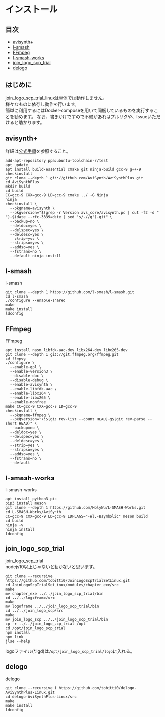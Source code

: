 # インストール
## 目次
- [avisynth+](#avisynth)
- [l-smash](#l-smash)
- [FFmpeg](#FFmpeg)
- [l-smash-works](#l-smash-works)
- [join_logo_scp_trial](#join_logo_scp_trial)
- [delogo](#delogo)

## はじめに
join_logo_scp_trial_linuxは単体では動作しません。  
様々なものに依存し動作を行います。  
簡単に利用するにはDocker-composeを用いて同梱しているものを実行することを勧めます。
なお、書きかけですので不備があればプルリクや、Issueいただけると助かります。

## avisynth+
詳細は[公式手順](https://github.com/AviSynth/AviSynthPlus/blob/master/distrib/docs/english/source/avisynthdoc/contributing/posix.rst)を参照すること。
```
add-apt-repository ppa:ubuntu-toolchain-r/test
apt update
apt install build-essential cmake git ninja-build gcc-9 g++-9 checkinstall
git clone --depth 1 git://github.com/AviSynth/AviSynthPlus.git
cd AviSynthPlus
mkdir build
cd build
CC=gcc-9 CXX=gcc-9 LD=gcc-9 cmake ../ -G Ninja
ninja
checkinstall \
  --pkgname=avisynth \
  --pkgversion="$(grep -r Version avs_core/avisynth.pc | cut -f2 -d " ")-$(date --rfc-3339=date | sed 's/-//g')-git" \
  --backup=no \
  --deldoc=yes \
  --delspec=yes \
  --deldesc=yes \
  --strip=yes \
  --stripso=yes \
  --addso=yes \
  --fstrans=no \
  --default ninja install
```

## l-smash
l-smash
```
git clone --depth 1 https://github.com/l-smash/l-smash.git
cd l-smash
./configure --enable-shared
make
make install
ldconfig
```

## FFmpeg
FFmpeg
```
apt install nasm libfdk-aac-dev libx264-dev libx265-dev
git clone --depth 1 git://git.ffmpeg.org/ffmpeg.git
cd ffmpeg
./configure \
  --enable-gpl \
  --enable-version3 \
  --disable-doc \
  --disable-debug \
  --enable-avisynth \
  --enable-libfdk-aac \
  --enable-libx264 \
  --enable-libx265 \
  --enable-nonfree
make CC=gcc-9 CXX=gcc-9 LD=gcc-9
checkinstall \
  --pkgname=ffmpeg \
  --pkgversion="7:$(git rev-list --count HEAD)-g$(git rev-parse --short HEAD)" \
  --backup=no \
  --deldoc=yes \
  --delspec=yes \
  --deldesc=yes \
  --strip=yes \
  --stripso=yes \
  --addso=yes \
  --fstrans=no \
  --default
```

## l-smash-works
l-smash-works
```
apt install python3-pip
pip3 install meson
git clone --depth 1 https://github.com/HolyWu/L-SMASH-Works.git
cd L-SMASH-Works/AviSynth
CC=gcc-9 CXX=gcc-9 LD=gcc-9 LDFLAGS="-Wl,-Bsymbolic" meson build
cd build
ninja -v
ninja install
ldconfig
```

## join_logo_scp_trial
join_logo_scp_trial  
nodejs10以上じゃないと動かないと思います。
```
git clone --recursive https://github.com/tobitti0/JoinLogoScpTrialSetLinux.git
cd JoinLogoScpTrialSetLinux/modules/chapter_exe/src
make
mv chapter_exe ../../join_logo_scp_trial/bin
cd ../../logoframe/src
make
mv logoframe ../../join_logo_scp_trial/bin
cd ../../join_logo_scp/src
make
mv join_logo_scp ../../join_logo_scp_trial/bin
cp -r ../../join_logo_scp_trial /opt
cd /opt/join_logo_scp_trial
npm install
npm link
jlse --help
```
logoファイル(*.lgd)は`/opt/join_logo_scp_trial/logo`に入れる。

## delogo
delogo
```
git clone --recursive 1 https://github.com/tobitti0/delogo-AviSynthPlus-Linux.git
cd delogo-AviSynthPlus-Linux/src
make
make install
ldconfig
```


